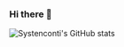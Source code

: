 ### Hi there 👋

![Systenconti's GitHub stats](https://github-readme-stats-systencontis-projects.vercel.app/api?username=systenconti&show_icons=true&theme=radical&hide=stars&show=prs_merged,prs_merged_percentage&rank_icon=github)

<!--
**systenconti/systenconti** is a ✨ _special_ ✨ repository because its `README.md` (this file) appears on your GitHub profile.

Here are some ideas to get you started:

- 🔭 I’m currently working on ...
- 🌱 I’m currently learning ...
- 👯 I’m looking to collaborate on ...
- 🤔 I’m looking for help with ...
- 💬 Ask me about ...
- 📫 How to reach me: ...
- 😄 Pronouns: ...
- ⚡ Fun fact: ...
-->
